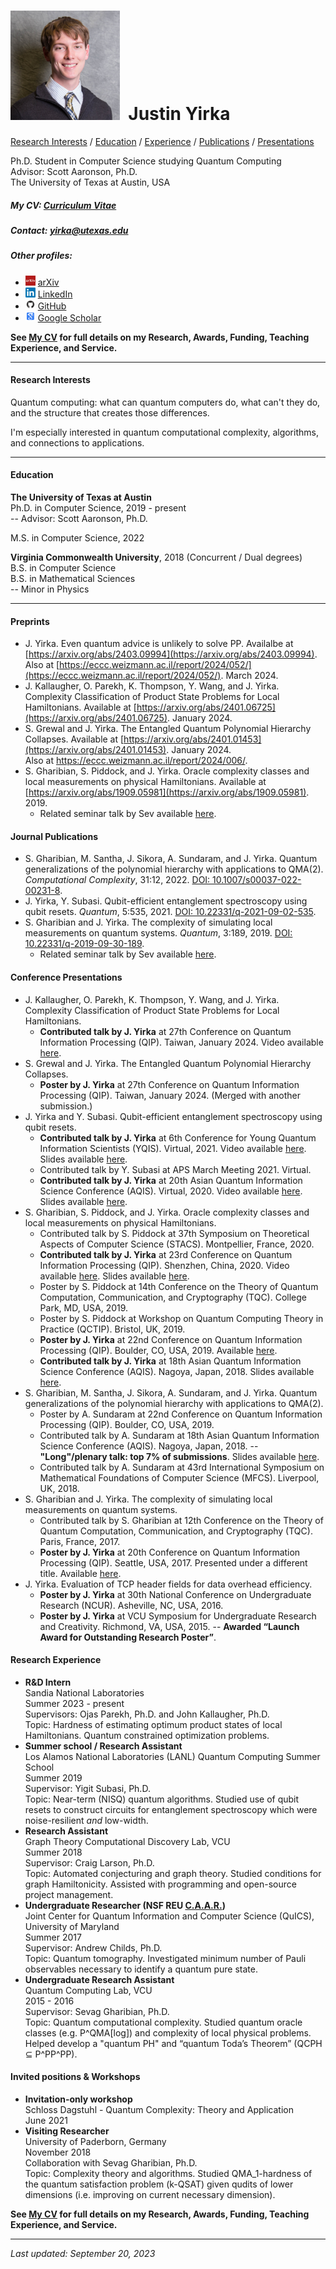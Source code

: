 # <img src="./Headshot1.jpg" style="height: 175px;" />&nbsp; Justin Yirka  

[Research Interests](#research-interests) / [Education](#education) / [Experience](#research-experience) / [Publications](#journal-publications) / [Presentations](#conference-presentations)

Ph.D. Student in Computer Science studying Quantum Computing  
Advisor: Scott Aaronson, Ph.D.  
The University of Texas at Austin, USA

##### My CV: [Curriculum Vitae](./CV_JYirka.pdf)

##### Contact: [yirka@utexas.edu](mailto:yirka@utexas.edu)

##### Other profiles:

  - <img src="./logos/arxiv.jpg" width="16"> [arXiv](https://arxiv.org/a/yirka_j_1.html)
  - <img src="./logos/linkedin.png" width="16"> [LinkedIn](https://www.linkedin.com/in/yirkajk/)
  - <img src="./logos/github.png" width="16"> [GitHub](https://github.com/yirkajk)
  - <img src="./logos/googlescholar.png" width="16"> [Google Scholar](https://scholar.google.com/citations?user=UxIpR_UAAAAJ)

**See [My CV](./CV_JYirka.pdf) for full details on my Research, Awards, Funding, Teaching Experience, and Service.**

***

#### Research Interests
Quantum computing: what can quantum computers do, what can't they do, and the structure that creates those differences.  

I'm especially interested in quantum computational complexity, algorithms, and connections to applications.  

***

#### Education
**The University of Texas at Austin**  
Ph.D. in Computer Science, 2019 - present  
\-- Advisor: Scott Aaronson, Ph.D.  

M.S. in Computer Science, 2022

**Virginia Commonwealth University**, 2018 (Concurrent / Dual degrees)  
B.S. in Computer Science  
B.S. in Mathematical Sciences  
\-- Minor in Physics    

***

#### Preprints  
  - J. Yirka. Even quantum advice is unlikely to solve PP. Availalbe at [https://arxiv.org/abs/2403.09994](https://arxiv.org/abs/2403.09994). Also at [https://eccc.weizmann.ac.il/report/2024/052/](https://eccc.weizmann.ac.il/report/2024/052/). March 2024.  
  - J. Kallaugher, O. Parekh, K. Thompson, Y. Wang, and J. Yirka. Complexity Classification of Product State Problems for Local Hamiltonians. Available at [https://arxiv.org/abs/2401.06725](https://arxiv.org/abs/2401.06725). January 2024.  
  - S. Grewal and J. Yirka. The Entangled Quantum Polynomial Hierarchy Collapses. Available at [https://arxiv.org/abs/2401.01453](https://arxiv.org/abs/2401.01453). January 2024.  
  Also at https://eccc.weizmann.ac.il/report/2024/006/.
  - S. Gharibian, S. Piddock, and J. Yirka. Oracle complexity classes and local measurements on physical Hamiltonians. Available at [https://arxiv.org/abs/1909.05981](https://arxiv.org/abs/1909.05981). 2019.  
    - Related seminar talk by Sev available [here](https://www.youtube.com/watch?v=i8hLbBpS7Qk).  
<!---  - (Graph theory) N. Bushaw, V. Gupta, C. Larson, S. Loeb, M. Norge, J. Parrish, J. Yirka, and G. Yu. Automated conjecturing and the Hamiltonian problem. In submission. August 2019.  --->


#### Journal Publications
  - S. Gharibian, M. Santha, J. Sikora, A. Sundaram, and J. Yirka. Quantum generalizations of the polynomial hierarchy with applications to QMA(2). *Computational Complexity*, 31:12, 2022. [DOI: 10.1007/s00037-022-00231-8](https://doi.org/10.1007/s00037-022-00231-8).
  - J. Yirka, Y. Subasi. Qubit-efficient entanglement spectroscopy using qubit resets. *Quantum*, 5:535, 2021. [DOI: 10.22331/q-2021-09-02-535](https://doi.org/10.22331/q-2021-09-02-535).  
  - S. Gharibian and J. Yirka. The complexity of simulating local measurements on quantum systems. *Quantum*, 3:189, 2019. [DOI: 10.22331/q-2019-09-30-189](https://doi.org/10.22331/q-2019-09-30-189).
    - Related seminar talk by Sev available [here](https://www.youtube.com/watch?v=nCCVg4OOuYM).  

#### Conference Presentations
  - J. Kallaugher, O. Parekh, K. Thompson, Y. Wang, and J. Yirka. Complexity Classification of Product State Problems for Local Hamiltonians.
    - **Contributed talk by J. Yirka** at 27th Conference on Quantum Information Processing (QIP). Taiwan, January 2024. Video available [here](https://www.youtube.com/watch?v=k8Rsm4ihNlw).
  - S. Grewal and J. Yirka. The Entangled Quantum Polynomial Hierarchy Collapses.
    - **Poster by J. Yirka** at 27th Conference on Quantum Information Processing (QIP). Taiwan, January 2024. (Merged with another submission.)  
  - J. Yirka and Y. Subasi. Qubit-efficient entanglement spectroscopy using qubit resets.
      - **Contributed talk by J. Yirka** at 6th Conference for Young Quantum Information Scientists (YQIS). Virtual, 2021. Video available [here](https://www.youtube.com/watch?v=J9AnuKkgrIk). Slides available [here](./slides_and_posters/YS_YQIS2021_slides.pdf).  
      - Contributed talk by Y. Subasi at APS March Meeting 2021. Virtual.  
      - **Contributed talk by J. Yirka** at 20th Asian Quantum Information Science Conference (AQIS). Virtual, 2020. Video available [here](https://youtu.be/J9AnuKkgrIk). Slides available [here](./slides_and_posters/YS_AQIS2020_slides_final.pdf).  
  - S. Gharibian, S. Piddock, and J. Yirka. Oracle complexity classes and local measurements on physical Hamiltonians.
      - Contributed talk by S. Piddock at 37th Symposium on Theoretical Aspects of Computer Science (STACS). Montpellier, France, 2020.  
      - **Contributed talk by J. Yirka** at 23rd Conference on Quantum Information Processing (QIP). Shenzhen, China, 2020. Video available [here](https://www.koushare.com/video/videodetail/4234). Slides available [here](./slides_and_posters/GPY_QIP20_slides.pdf).  
      - Poster by S. Piddock at 14th Conference on the Theory of Quantum Computation, Communication, and Cryptography (TQC). College Park, MD, USA, 2019.  
      - Poster by S. Piddock at Workshop on Quantum Computing Theory in Practice (QCTIP). Bristol, UK, 2019.  
      - **Poster by J. Yirka** at 22nd Conference on Quantum Information Processing (QIP). Boulder, CO, USA, 2019. Available [here](./slides_and_posters/GPY_QIP19_poster_final.pdf).  
      - **Contributed talk by J. Yirka** at 18th Asian Quantum Information Science Conference (AQIS). Nagoya, Japan, 2018. Slides available [here](./slides_and_posters/GPY18_AQIS18_slides.pdf).    
  - S. Gharibian, M. Santha, J. Sikora, A. Sundaram, and J. Yirka. Quantum generalizations of the polynomial hierarchy with applications to QMA(2).
      - Poster by A. Sundaram at 22nd Conference on Quantum Information Processing (QIP). Boulder, CO, USA, 2019.
      - Contributed talk by A. Sundaram at 18th Asian Quantum Information Science Conference (AQIS). Nagoya, Japan, 2018. -- **"Long"/plenary talk: top 7% of submissions**. Slides available [here](https://www.evernote.com/l/AFcpVcgtSONMtqFg-ez8J4lcUo9qupV8xsQ/).
      - Contributed talk by A. Sundaram at 43rd International Symposium on Mathematical Foundations of Computer Science (MFCS). Liverpool, UK, 2018.
  - S. Gharibian and J. Yirka. The complexity of simulating local measurements on quantum systems.
      - Contributed talk by S. Gharibian at 12th Conference on the Theory of Quantum Computation, Communication, and Cryptography (TQC). Paris, France, 2017.
      - **Poster by J. Yirka** at 20th Conference on Quantum Information Processing (QIP). Seattle, USA, 2017. Presented under a different title. Available [here](./slides_and_posters/GY_QIP2017_Poster_final.pdf).  
  - J. Yirka. Evaluation of TCP header fields for data overhead efficiency.
      - **Poster by J. Yirka** at 30th National Conference on Undergraduate Research (NCUR). Asheville, NC, USA, 2016.
      - **Poster by J. Yirka** at VCU Symposium for Undergraduate Research and Creativity. Richmond, VA, USA, 2015. -- **Awarded “Launch Award for Outstanding Research Poster”**.

#### Research Experience
  - **R&D Intern**  
  Sandia National Laboratories  
  Summer 2023 - present  
  Supervisors: Ojas Parekh, Ph.D. and John Kallaugher, Ph.D.  
  Topic: Hardness of estimating optimum product states of local Hamiltonians. Quantum constrained optimization problems.  
  - **Summer school / Research Assistant**  
  Los Alamos National Laboratories (LANL) Quantum Computing Summer School  
  Summer 2019  
  Supervisor: Yigit Subasi, Ph.D.  
  Topic: Near-term (NISQ) quantum algorithms. Studied use of qubit resets to construct circuits for entanglement spectroscopy which were noise-resilient *and* low-width.    
  - **Research Assistant**  
  Graph Theory Computational Discovery Lab, VCU  
  Summer 2018  
  Supervisor: Craig Larson, Ph.D.  
  Topic: Automated conjecturing and graph theory. Studied conditions for graph Hamiltonicity. Assisted with programming and open-source project management.
  - **Undergraduate Researcher (NSF REU [C.A.A.R.](http://www.cs.umd.edu/projects/reucaar/))**  
  Joint Center for Quantum Information and Computer Science (QuICS), University of Maryland  
  Summer 2017  
  Supervisor: Andrew Childs, Ph.D.  
  Topic: Quantum tomography. Investigated minimum number of Pauli observables necessary to identify a quantum pure state.
  - **Undergraduate Research Assistant**  
  Quantum Computing Lab, VCU  
  2015 - 2016  
  Supervisor: Sevag Gharibian, Ph.D.  
  Topic: Quantum computational complexity. Studied quantum oracle classes (e.g. P^QMA[log]) and complexity of local physical problems. Helped develop a "quantum PH" and “quantum Toda’s Theorem” (QCPH ⊆ P^PP^PP).

#### Invited positions & Workshops
  - **Invitation-only workshop**  
  Schloss Dagstuhl - Quantum Complexity: Theory and Application  
  June 2021      
  - **Visiting Researcher**  
  University of Paderborn, Germany  
  November 2018  
  Collaboration with Sevag Gharibian, Ph.D.  
  Topic: Complexity theory and algorithms. Studied QMA_1-hardness of the quantum satisfaction problem (k-QSAT) given qudits of lower dimensions (i.e. improving on current necessary dimension).

**See [My CV](./CV_JYirka.pdf) for full details on my Research, Awards, Funding, Teaching Experience, and Service.**

***

*Last updated: September 20, 2023*
